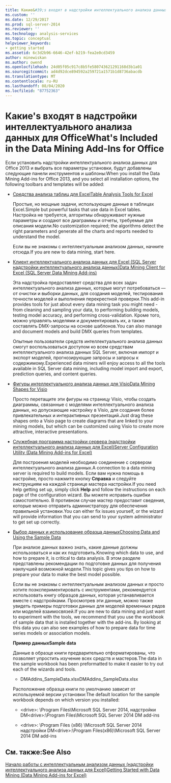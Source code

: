 ```yaml
---
title: Какие&#39;s входят в надстройки интеллектуального анализа данных для Office | Документация Майкрософт
ms.custom: ''
ms.date: 12/29/2017
ms.prod: sql-server-2014
ms.reviewer: ''
ms.technology: analysis-services
ms.topic: conceptual
helpviewer_keywords:
- getting started
ms.assetid: 6c3d2b96-6646-42ef-b219-fea2e0cd3459
author: minewiskan
ms.author: owend
ms.openlocfilehash: 24d05f05c917c8b5fe580743621291168d3b1a01
ms.sourcegitcommit: ad4d92dce894592a259721a1571b1d8736abacdb
ms.translationtype: MT
ms.contentlocale: ru-RU
ms.lasthandoff: 08/04/2020
ms.locfileid: "87752363"
---
```

# <a name="what39s-included-in-the-data-mining-add-ins-for-office"></a><span data-ttu-id="07d44-102">Какие&#39;s входят в надстройки интеллектуального анализа данных для Office</span><span class="sxs-lookup"><span data-stu-id="07d44-102">What&#39;s Included in the Data Mining Add-Ins for Office</span></span>
  <span data-ttu-id="07d44-103">Если установить надстройки интеллектуального анализа данных для Office 2013 и выбрать все параметры установки, будут добавлены следующие панели инструментов и шаблоны:</span><span class="sxs-lookup"><span data-stu-id="07d44-103">When you install the Data Mining Add-ins for Office 2013, and you select all installation options, the following toolbars and templates will be added:</span></span>  
  
-   [<span data-ttu-id="07d44-104">Средства анализа таблиц для Excel</span><span class="sxs-lookup"><span data-stu-id="07d44-104">Table Analysis Tools for Excel</span></span>](table-analysis-tools-for-excel.md)  
  
     <span data-ttu-id="07d44-105">Простые, но мощные задачи, использующие данные в таблицах Excel.</span><span class="sxs-lookup"><span data-stu-id="07d44-105">Simple but powerful tasks that use data in Excel tables.</span></span> <span data-ttu-id="07d44-106">Настройка не требуется, алгоритмы обнаруживают нужные параметры и создают все диаграммы и отчеты, требуемые для описания модели.</span><span class="sxs-lookup"><span data-stu-id="07d44-106">No customization required; the algorithms detect the right parameters and generate all the charts and reports needed to understand the model.</span></span>  
  
     <span data-ttu-id="07d44-107">Если вы не знакомы с интеллектуальным анализом данных, начните отсюда.</span><span class="sxs-lookup"><span data-stu-id="07d44-107">If you are new to data mining, start here.</span></span>  
  
-   [<span data-ttu-id="07d44-108">Клиент интеллектуального анализа данных для Excel &#40;SQL Server надстройки интеллектуального анализа данных&#41;</span><span class="sxs-lookup"><span data-stu-id="07d44-108">Data Mining Client for Excel &#40;SQL Server Data Mining Add-ins&#41;</span></span>](data-mining-client-for-excel-sql-server-data-mining-add-ins.md)  
  
     <span data-ttu-id="07d44-109">Эта надстройка предоставляет средства для всех задач интеллектуального анализа данных, которые могут потребоваться — от очистки и выборки данных, для создания моделей, тестирования точности моделей и выполнения перекрестной проверки.</span><span class="sxs-lookup"><span data-stu-id="07d44-109">This add-in provides tools for just about every data mining task you might need - from cleaning and sampling your data, to performing building models, testing model accuracy, and performing cross-validation.</span></span> <span data-ttu-id="07d44-110">Кроме того, можно управлять моделями и документировать их, а также составлять DMX-запросы на основе шаблонов.</span><span class="sxs-lookup"><span data-stu-id="07d44-110">You can also manage and document models and build DMX queries from templates.</span></span>  
  
     <span data-ttu-id="07d44-111">Опытные пользователи средств интеллектуального анализа данных смогут воспользоваться доступом ко всем средствам интеллектуального анализа данных SQL Server, включая импорт и экспорт моделей, прогнозирующие запросы и запросы к содержимому.</span><span class="sxs-lookup"><span data-stu-id="07d44-111">Experienced data miners will enjoy access to all the tools available in SQL Server data mining, including model import and export, prediction queries, and content queries.</span></span>  
  
-   [<span data-ttu-id="07d44-112">Фигуры интеллектуального анализа данных для Visio</span><span class="sxs-lookup"><span data-stu-id="07d44-112">Data Mining Shapes for Visio</span></span>](data-mining-shapes-for-visio.md)  
  
     <span data-ttu-id="07d44-113">Просто перетащите эти фигуры на страницу Visio, чтобы создать диаграммы, связанные с моделями интеллектуального анализа данных, но допускающие настройку в Visio, для создания более привлекательных и интерактивных презентаций.</span><span class="sxs-lookup"><span data-stu-id="07d44-113">Just drag these shapes onto a Visio page to create diagrams that are linked to your mining models, but which can be customized using Visio to create more attractive, interactive presentations.</span></span>  
  
-   [<span data-ttu-id="07d44-114">Служебная программа настройки сервера &#40;надстройки интеллектуального анализа данных для Excel&#41;</span><span class="sxs-lookup"><span data-stu-id="07d44-114">Server Configuration Utility &#40;Data Mining Add-ins for Excel&#41;</span></span>](server-configuration-utility-data-mining-add-ins-for-excel.md)  
  
     <span data-ttu-id="07d44-115">Для построения моделей необходимо соединение с сервером интеллектуального анализа данных.</span><span class="sxs-lookup"><span data-stu-id="07d44-115">A connection to a data mining server is required to build models.</span></span> <span data-ttu-id="07d44-116">Если вам нужна помощь в настройке, просто нажмите кнопку **Справка** и следуйте инструкциям на каждой странице мастера настройки.</span><span class="sxs-lookup"><span data-stu-id="07d44-116">If you need help getting set up, simply click **Help** and follow the instructions on each page of the configuration wizard.</span></span> <span data-ttu-id="07d44-117">Вы можете исправить ошибки самостоятельно. В противном случае мастер предоставит сведения, которые можно отправить администратору для обеспечения правильной установки.</span><span class="sxs-lookup"><span data-stu-id="07d44-117">You can either fix issues yourself, or the wizard will provide information that you can send to your system administrator to get set up correctly.</span></span>  
  
-   [<span data-ttu-id="07d44-118">Выбор данных и использование образца данных</span><span class="sxs-lookup"><span data-stu-id="07d44-118">Choosing Data and Using the Sample Data</span></span>](choosing-data-for-data-mining.md)  
  
     <span data-ttu-id="07d44-119">При анализе данных важно знать, какие данные должны использоваться и как их подготовить.</span><span class="sxs-lookup"><span data-stu-id="07d44-119">Knowing which data to use, and how to prepare it, is critical to data analysis.</span></span> <span data-ttu-id="07d44-120">В этом разделе представлены рекомендации по подготовке данных для получения наилучшей возможной модели.</span><span class="sxs-lookup"><span data-stu-id="07d44-120">This topic gives you tips on how to prepare your data to make the best model possible.</span></span>  
  
     <span data-ttu-id="07d44-121">Если вы не знакомы с интеллектуальным анализом данных и просто хотите поэкспериментировать с инструментами, рекомендуется использовать книгу образцов данных, которая устанавливается вместе с надстройками. Просмотрев эти данные, можно также увидеть примеры подготовки данных для моделей временных рядов или моделей взаимосвязей.</span><span class="sxs-lookup"><span data-stu-id="07d44-121">If you are new to data mining and just want to experiment with the tools, we recommend that you use the workbook of sample data that is installed together with the add-ins. By looking at this data you can also see examples of how to prepare data for time series models or association models.</span></span>  
  
     <span data-ttu-id="07d44-122">**Пример данных**</span><span class="sxs-lookup"><span data-stu-id="07d44-122">**Sample data**</span></span>  
  
     <span data-ttu-id="07d44-123">Данные в образце книги предварительно отформатированы, что позволяет упростить изучение всех средств и мастеров.</span><span class="sxs-lookup"><span data-stu-id="07d44-123">The data in the sample workbook has been preformatted to make it easier to try out each of the wizards and tools.</span></span>  
  
    -   <span data-ttu-id="07d44-124">DMAddins_SampleData.xlsx</span><span class="sxs-lookup"><span data-stu-id="07d44-124">DMAddins_SampleData.xlsx</span></span>  
  
     <span data-ttu-id="07d44-125">Расположение образца книги по умолчанию зависит от используемой версии установки:</span><span class="sxs-lookup"><span data-stu-id="07d44-125">The default location for the sample workbook depends on which version you installed:</span></span>  
  
    -   <span data-ttu-id="07d44-126">\<drive>: \Program Files\Microsoft SQL Server 2014, надстройки DM</span><span class="sxs-lookup"><span data-stu-id="07d44-126">\<drive>:\Program Files\Microsoft SQL Server 2014 DM add-ins</span></span>  
  
    -   <span data-ttu-id="07d44-127">\<drive>: \Program Files (x86) \Microsoft SQL Server 2014 надстройки DM</span><span class="sxs-lookup"><span data-stu-id="07d44-127">\<drive>:\Program Files(x86)\Microsoft SQL Server 2014 DM add-ins</span></span>  
  
## <a name="see-also"></a><span data-ttu-id="07d44-128">См. также:</span><span class="sxs-lookup"><span data-stu-id="07d44-128">See Also</span></span>  
 [<span data-ttu-id="07d44-129">Начало работы с интеллектуальным анализом данных &#40;надстройки интеллектуального анализа данных для Excel&#41;</span><span class="sxs-lookup"><span data-stu-id="07d44-129">Getting Started with Data Mining &#40;Data Mining Add-ins for Excel&#41;</span></span>](getting-started-with-data-mining-data-mining-add-ins-for-excel.md)  
  
  
